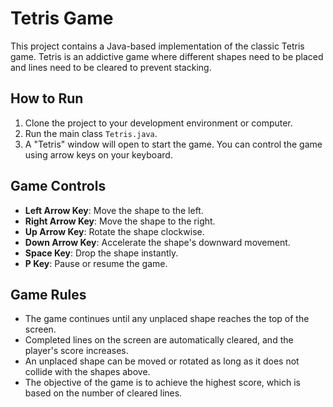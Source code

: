 # Tetris Game
This project contains a Java-based implementation of the classic Tetris game. Tetris is an addictive game where different shapes need to be placed and lines need to be cleared to prevent stacking.

## How to Run

1. Clone the project to your development environment or computer.
2. Run the main class `Tetris.java`.
3. A "Tetris" window will open to start the game. You can control the game using arrow keys on your keyboard.

## Game Controls

- **Left Arrow Key**: Move the shape to the left.
- **Right Arrow Key**: Move the shape to the right.
- **Up Arrow Key**: Rotate the shape clockwise.
- **Down Arrow Key**: Accelerate the shape's downward movement.
- **Space Key**: Drop the shape instantly.
- **P Key**: Pause or resume the game.

## Game Rules

- The game continues until any unplaced shape reaches the top of the screen.
- Completed lines on the screen are automatically cleared, and the player's score increases.
- An unplaced shape can be moved or rotated as long as it does not collide with the shapes above.
- The objective of the game is to achieve the highest score, which is based on the number of cleared lines.
